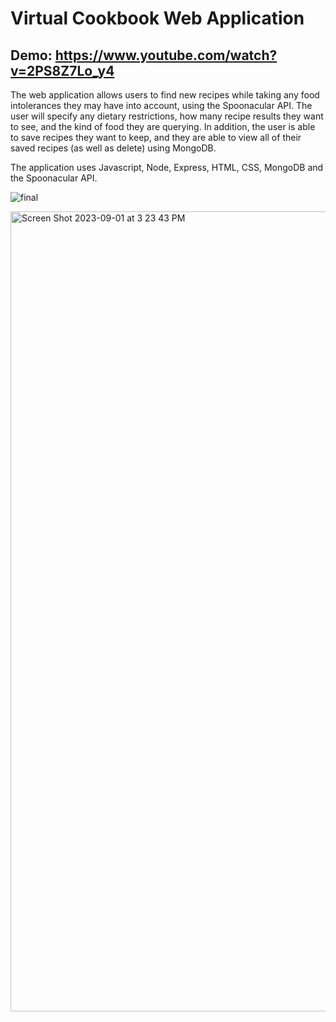 # Virtual Cookbook Web Application
## Demo: https://www.youtube.com/watch?v=2PS8Z7Lo_y4

The web application allows users to find new recipes while taking any food intolerances they may have into account, using the Spoonacular API. The user will specify any dietary restrictions, how many recipe results they want to see, and the kind of food they are querying. In addition, the user is able 
to save recipes they want to keep, and they are able to view all of their saved recipes (as well as delete) using MongoDB. 

The application uses Javascript, Node, Express, HTML, CSS, MongoDB and the Spoonacular API.

![final](https://github.com/ehalper/Virtual-Cookbook/assets/71235972/35e962d6-3610-4b17-a45d-4691b4ef2ba1)

<img width="1280" alt="Screen Shot 2023-09-01 at 3 23 43 PM" src="https://github.com/ehalper/Virtual-Cookbook/assets/71235972/fffc5932-9064-46d2-910d-252e89a56f13">


